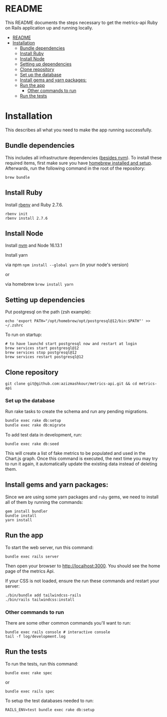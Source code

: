 # README

This README documents the steps necessary to get the metrics-api Ruby on Rails application up and running locally.

<!-- TOC -->

- [README](#readme)
- [Installation](#installation)
  - [Bundle dependencies](#bundle-dependencies)
  - [Install Ruby](#install-ruby)
  - [Install Node](#install-node)
  - [Setting up dependencies](#setting-up-dependencies)
  - [Clone repository](#clone-repository)
  - [Set up the database](#set-up-the-database)
  - [Install gems and yarn packages:](#install-gems-and-yarn-packages)
  - [Run the app](#run-the-app)
    - [Other commands to run](#other-commands-to-run)
  - [Run the tests](#run-the-tests)

<!-- /TOC -->

# Installation

This describes all what you need to make the app running successfully.

## Bundle dependencies

This includes all infrastructure dependencies ([besides nvm](#install-node)).
To install these required items,
first make sure you have [homebrew installed and setup](https://brew.sh/).
Afterwards, run the following command in the root of the repository:

```
brew bundle
```

## Install Ruby

Install [rbenv](https://github.com/rbenv/rbenv) and Ruby 2.7.6.

```
rbenv init
rbenv install 2.7.6
```

## Install Node

Install [nvm](https://github.com/nvm-sh/nvm#installing-and-updating) and Node 16.13.1

Install yarn

via npm `npm install --global yarn` (in your node's version)

or

via homebrew `brew install yarn`

## Setting up dependencies

Put postgresql on the path (zsh example):

```
echo 'export PATH="/opt/homebrew/opt/postgresql@12/bin:$PATH"' >> ~/.zshrc
```

To run on startup:

```
# to have launchd start postgresql now and restart at login
brew services start postgresql@12
brew services stop postgresql@12
brew services restart postgresql@12
```

## Clone repository

```
git clone git@github.com:azizmashkour/metrics-api.git && cd metrics-api
```

### Set up the database

Run rake tasks to create the schema and run any pending migrations.

```bash
bundle exec rake db:setup
bundle exec rake db:migrate
```

To add test data in development, run:

```
bundle exec rake db:seed
```

This will create a list of fake metrics to be populated and used in the Chart.js graph. Once this command is executed, the next time you may try to run it again, it automatically update the existing data instead of deleting them.

## Install gems and yarn packages:

Since we are using some yarn packages and `ruby` gems, we need to install all of them by running the commands:

```
gem install bundler
bundle install
yarn install
```

## Run the app

To start the web server, run this command:

```
bundle exec rails server
```

Then open your browser to [http://localhost:3000](http://localhost:3000). You should see the home page of the metrics Api.

If your CSS is not loaded, ensure the run these commands and restart your server:

```
./bin/bundle add tailwindcss-rails
./bin/rails tailwindcss:install
```

### Other commands to run

There are some other common commands you'll want to run:

```
bundle exec rails console # interactive console
tail -f log/development.log
```

## Run the tests

To run the tests, run this command:

```
bundle exec rake spec
```

or

```
bundle exec rails spec
```

To setup the test databases needed to run:

```
RAILS_ENV=test bundle exec rake db:setup
```